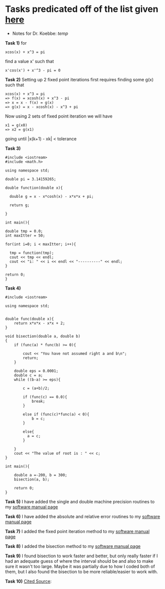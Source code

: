 # Tasks predicated off of the list given [here](https://jvkoebbe.github.io/math4610/tasksheets/html/tasksheet_02.html)

* Notes for Dr. Koebbe: *temp*

**Task 1)** for
```
xcos(x) + x^3 = pi  
```
find a value x' such that
```
x'cos(x') + x'^3 - pi = 0
```

**Task 2)** Setting up 2 fixed point iterations first requires finding some g(x)
such that
```
xcos(x) + x^3 = pi
=> f(x) = xcosh(x) + x^3 - pi  
=> x = x - f(x) = g(x)
=> g(x) = x - xcosh(x) - x^3 + pi
```
Now using 2 sets of fixed point iteration we will have
```
x1 = g(x0)
=> x2 = g(x1)
```
going until |x(k+1) - xk| < tolerance

**Task 3)**

```
#include <iostream>
#include <math.h>

using namespace std;

double pi = 3.14159265;

double function(double x){

  double g = x - x*cosh(x) - x*x*x + pi;

  return g;

}

int main(){

double tmp = 0.0;
int maxItter = 50;

for(int i=0; i < maxItter; i++){

  tmp = function(tmp);
  cout << tmp << endl;
  cout << "i: " << i << endl << "----------" << endl;
}

return 0;
}
```
**Task 4)**
```
#include <iostream>

using namespace std;


double func(double x){
    return x*x*x - x*x + 2;
}

void bisection(double a, double b)
{
    if (func(a) * func(b) >= 0){

        cout << "You have not assumed right a and b\n";
        return;
    }

    double eps = 0.0001;
    double c = a;
    while ((b-a) >= eps){

        c = (a+b)/2;

        if (func(c) == 0.0){
            break;
        }

        else if (func(c)*func(a) < 0){
            b = c;
        }

        else{
          a = c;
        }

    }
    cout << "The value of root is : " << c;
}

int main(){

    double a =-200, b = 300;
    bisection(a, b);

    return 0;
}

```
**Task 5)**
I have added the single and double machine precision routines to my [software manual page](https://github.com/adflanders/math4610/tree/master/Software-Manual)

**Task 6)**
I have added the absolute and relative error routines to my [software manual page](https://github.com/adflanders/math4610/tree/master/Software-Manual)

**Task 7)**
I added the fixed point iteration method to my [software manual page](https://github.com/adflanders/math4610/tree/master/Software-Manual)

**Task 8)**
I added the bisection method to my [software manual page](https://github.com/adflanders/math4610/tree/master/Software-Manual)

**Task 9)**
I found bisection to work faster and better, but only really faster if I had an adequate guess of where the interval should be and also to make sure it wasn't too large. Maybe it was partially due to how I coded both of them, but I also found the bisection to be more reliable/easier to work with.

**Task 10)**
[Cited Source](http://wwwf.imperial.ac.uk/metric/metric_public/numerical_methods/iteration/fixed_point_iteration.html):
